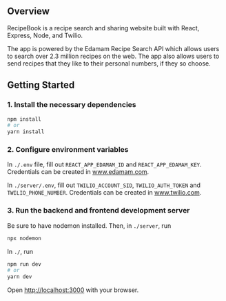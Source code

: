 ## Overview

RecipeBook is a recipe search and sharing website built with React, Express, Node, and Twilio.

The app is powered by the Edamam Recipe Search API which allows users to search over 2.3 million recipes on the web. The app also allows users to send recipes that they like to their personal numbers, if they so choose.

## Getting Started

### 1. Install the necessary dependencies
```bash
npm install
# or
yarn install
```

### 2. Configure environment variables
In `./.env` file, fill out `REACT_APP_EDAMAM_ID` and `REACT_APP_EDAMAM_KEY`. Credentials can be created in www.edamam.com.

In `./server/.env`, fill out `TWILIO_ACCOUNT_SID`, `TWILIO_AUTH_TOKEN` and `TWILIO_PHONE_NUMBER`. Credentials can be created in www.twilio.com.


### 3. Run the backend and frontend development server
Be sure to have nodemon installed. Then, in `./server`, run
```bash
npx nodemon
```

In `./`, run
```bash
npm run dev
# or
yarn dev
```

Open [http://localhost:3000](http://localhost:3000) with your browser.
